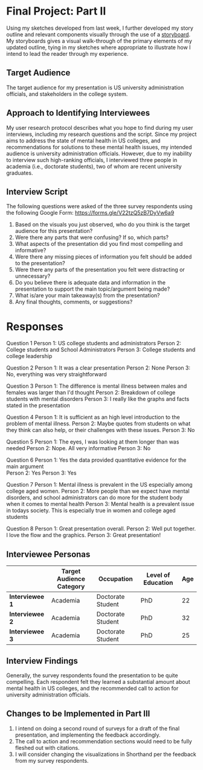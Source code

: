 # Final Project: Part II

Using my sketches developed from last week, I further developed my story outline and relevant components visually through the use of a [storyboard](https://preview.shorthand.com/DcEyCmJFuJEdhxcK).  
My storyboards gives a visual walk-through of the primary elements of my updated outline, tying in my sketches where appropriate to illustrate how I intend to lead the reader through my experience.


## Target Audience
The target audience for my presentation is US university administration officials, and stakeholders in the college system.
## Approach to Identifying Interviewees
My user research protocol describes what you hope to find during my user interviews, including my research questions and the script. Since my project aims to address the state of mental health in US colleges, and recommendations for solutions to these mental health issues, my intended audience is university administration officials. However, due to my inability to interview such high-ranking officials, I interviewed three people in academia (i.e., doctorate students), two of whom are recent university graduates.

## Interview Script
The following questions were asked of the three survey respondents using the following Google Form: https://forms.gle/V22tzQ5zB7DyVw6a9 
1.	Based on the visuals you just observed, who do you think is the target audience for this presentation?
2.	Were there any parts that were confusing? If so, which parts?
3.	What aspects of the presentation did you find most compelling and informative?
4.	Were there any missing pieces of information you felt should be added to the presentation?
5.	Were there any parts of the presentation you felt were distracting or unnecessary?
6.	Do you believe there is adequate data and information in the presentation to support the main topic/argument being made?
7.	What is/are your main takeaway(s) from the presentation?
8.	Any final thoughts, comments, or suggestions?

# Responses
Question 1
Person 1: US college students and administrators 
Person 2: College students and  School Administrators
Person 3: College students and college leadership 

Question 2
Person 1: It was a clear presentation
Person 2: None
Person 3: No, everything was very straightforward 

Question 3
Person 1: The difference is mental illness between males and females was larger than I'd thought
Person 2: Breakdown of college students with mental disorders
Person 3: I really like the graphs and facts stated in the presentation 

Question 4
Person 1: It is sufficient as an high level introduction to the problem of mental illness.
Person 2: Maybe quotes from students on what they think can also help, or their challenges with these issues.
Person 3: No

Question 5
Person 1: The eyes, I was looking at them longer than was needed
Person 2: Nope. All very informative
Person 3: No

Question 6
Person 1: Yes the data provided quantitative evidence for the main argument  
Person 2: Yes
Person 3: Yes

Question 7
Person 1: Mental illness is prevalent in the US especially among college aged women.
Person 2: More people than we expect have mental disorders, and school administrators can do more for the student body when it comes to mental health
Person 3: Mental health is a prevalent issue in todays society. This is especially true in women and college aged students

Question 8
Person 1: Great presentation overall.
Person 2: Well put together. I love the flow and the graphics. 
Person 3: Great presentation!


## Interviewee Personas

|  |  Target Audience Category | Occupation | Level of Education | Age |
|-----|-----|-----| ----- |----- |
| **Interviewee 1** | Academia | Doctorate Student  | PhD | 22 |
| **Interviewee 2** | Academia | Doctorate Student  | PhD | 32 |
| **Interviewee 3** | Academia | Doctorate Student  | PhD | 25 |

## Interview Findings
Generally, the survey respondents found the presentation to be quite compelling. Each respondent felt they learned a substantial amount about mental health in US colleges, and the recommended call to action for university administration officials.
## Changes to be Implemented in Part III
 1. I intend on doing a second round of surveys for a draft of the final presentation, and implementing the feedback accordingly.
 2. The call to action and recommendation sections would need to be fully fleshed out with citations.
 3. I will consider changing the visualizations in Shorthand per the feedback from my survey respondents.
